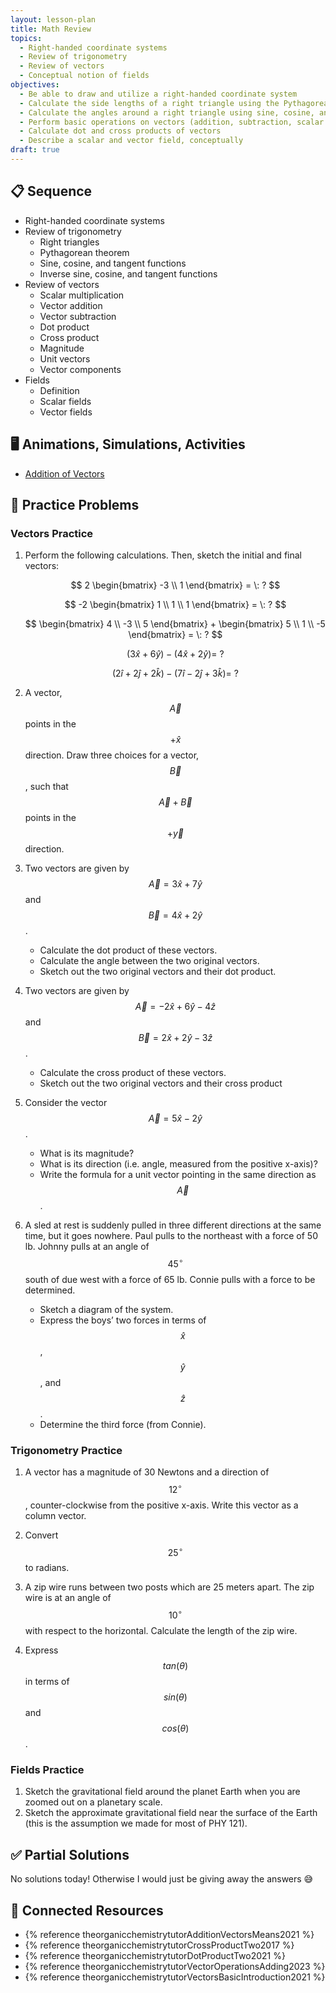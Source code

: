 ```yaml
---
layout: lesson-plan
title: Math Review
topics:
  - Right-handed coordinate systems
  - Review of trigonometry
  - Review of vectors
  - Conceptual notion of fields
objectives:
  - Be able to draw and utilize a right-handed coordinate system
  - Calculate the side lengths of a right triangle using the Pythagorean theorem
  - Calculate the angles around a right triangle using sine, cosine, and tangent
  - Perform basic operations on vectors (addition, subtraction, scalar multiplication, etc.)
  - Calculate dot and cross products of vectors
  - Describe a scalar and vector field, conceptually
draft: true
---
```


## 📋 Sequence

* Right-handed coordinate systems
* Review of trigonometry
  * Right triangles
  * Pythagorean theorem
  * Sine, cosine, and tangent functions
  * Inverse sine, cosine, and tangent functions
* Review of vectors
  * Scalar multiplication
  * Vector addition
  * Vector subtraction
  * Dot product
  * Cross product
  * Magnitude
  * Unit vectors
  * Vector components
* Fields
  * Definition
  * Scalar fields
  * Vector fields

## 🖥️ Animations, Simulations, Activities

* [Addition of Vectors](https://www.tychos.org/en/scenarios/uFt2zL)

## 📝 Practice Problems

### Vectors Practice

1. Perform the following calculations. Then, sketch the initial and final vectors:

    $$
    2 \begin{bmatrix} -3 \\ 1 \end{bmatrix} = \: ?
    $$

    $$
    -2 \begin{bmatrix} 1 \\ 1 \\ 1 \end{bmatrix} = \: ?
    $$

    $$
    \begin{bmatrix} 4 \\ -3 \\ 5 \end{bmatrix} + \begin{bmatrix} 5 \\ 1 \\ -5 \end{bmatrix} = \: ?
    $$

    $$
    (3\hat{x} + 6\hat{y}) - (4\hat{x} + 2\hat{y}) = \: ?
    $$

    $$
    (2\hat{i} + 2\hat{j} + 2\hat{k}) - (7\hat{i} - 2\hat{j} + 3\hat{k}) = \: ?
    $$

1. A vector, $$\vec{A}$$ points in the $$+\hat{x}$$ direction. Draw three choices for a vector, $$\vec{B}$$, such that $$\vec{A} + \vec{B}$$ points in the $$+\vec{y}$$ direction.

1. Two vectors are given by $$\vec{A} = 3\hat{x} + 7\hat{y}$$ and $$\vec{B} = 4\hat{x} + 2\hat{y}$$.

    * Calculate the dot product of these vectors.
    * Calculate the angle between the two original vectors.
    * Sketch out the two original vectors and their dot product.

1. Two vectors are given by $$\vec{A} = -2\hat{x} + 6\hat{y} - 4\hat{z}$$ and $$\vec{B} = 2\hat{x} + 2\hat{y} - 3\hat{z}$$.

    * Calculate the cross product of these vectors.
    * Sketch out the two original vectors and their cross product

1. Consider the vector $$\vec{A} = 5 \hat{x} - 2\hat{y}$$.

    * What is its magnitude?
    * What is its direction (i.e. angle, measured from the positive x-axis)?
    * Write the formula for a unit vector pointing in the same direction as $$\vec{A}$$.

1. A sled at rest is suddenly pulled in three different directions at the same time, but it goes nowhere. Paul pulls to the northeast with a force of 50 lb. Johnny pulls at an angle of $$45^\circ$$ south of due west with a force of 65 lb. Connie pulls with a force to be determined.

    * Sketch a diagram of the system.
    * Express the boys’ two forces in terms of $$\hat{x}$$, $$\hat{y}$$, and $$\hat{z}$$.
    * Determine the third force (from Connie).

### Trigonometry Practice

1. A vector has a magnitude of 30 Newtons and a direction of $$12^\circ$$, counter-clockwise from the positive x-axis. Write this vector as a column vector.

2. Convert $$25^\circ$$ to radians.

3. A zip wire runs between two posts which are 25 meters apart. The zip wire is at an angle of $$10^\circ$$ with respect to the horizontal. Calculate the length of the zip wire.

4. Express $$tan(\theta)$$ in terms of $$sin(\theta)$$ and $$cos(\theta)$$.

### Fields Practice

1. Sketch the gravitational field around the planet Earth when you are zoomed out on a planetary scale.
2. Sketch the approximate gravitational field near the surface of the Earth (this is the assumption we made for most of PHY 121).

## ✅ Partial Solutions

No solutions today! Otherwise I would just be giving away the answers 😅

## 📘 Connected Resources

* {% reference theorganicchemistrytutorAdditionVectorsMeans2021 %}
* {% reference theorganicchemistrytutorCrossProductTwo2017 %}
* {% reference theorganicchemistrytutorDotProductTwo2021 %}
* {% reference theorganicchemistrytutorVectorOperationsAdding2023 %}
* {% reference theorganicchemistrytutorVectorsBasicIntroduction2021 %}

